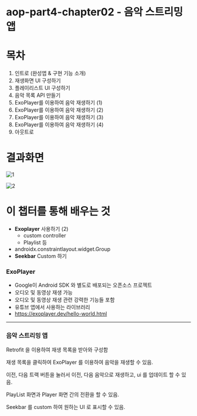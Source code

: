# aop-part4-chapter02 - 음악 스트리밍 앱

# 목차

1. 인트로 (완성앱 & 구현 기능 소개)
2. 재생화면 UI 구성하기
3. 플레이리스트 UI 구성하기
4. 음악 목록 API 만들기
5. ExoPlayer를 이용하여 음악 재생하기 (1)
6. ExoPlayer를 이용하여 음악 재생하기 (2)
7. ExoPlayer를 이용하여 음악 재생하기 (3)
8. ExoPlayer를 이용하여 음악 재생하기 (4)
9. 아웃트로



# 결과화면

![1](./screenshot/1.png)



![2](./screenshot/2.png)



# 이 챕터를 통해 배우는 것

- **Exoplayer** 사용하기 (2)
    - custom controller
    - Playlist 등
- androidx.constraintlayout.widget.Group
- **Seekbar** Custom 하기



### ExoPlayer

- Google이 Android SDK 와 별도로 배포되는 오픈소스 프로젝트
- 오디오 및 동영상 재생 가능
- 오디오 및 동영상 재생 관련 강력한 기능들 포함
- 유튜브 앱에서 사용하는 라이브러리
- https://exoplayer.dev/hello-world.html



---

### 음악 스트리밍 앱

Retrofit 을 이용하여 재생 목록을 받아와 구성함

재생 목록을 클릭하여 ExoPlayer 를 이용하여 음악을 재생할 수 있음.

이전, 다음 트랙 버튼을 눌러서 이전, 다음 음악으로 재생하고, ui 를 업데이트 할 수 있음.

PlayList 화면과 Player 화면 간의 전환을 할 수 있음.

Seekbar 를 custom 하여 원하는 UI 로 표시할 수 있음.

